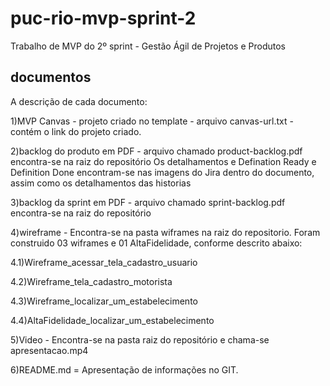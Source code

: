 # puc-rio-mvp-sprint-2
Trabalho de MVP do 2º sprint - Gestão Ágil de Projetos e Produtos 

## documentos
A descrição de cada documento:

1)MVP Canvas - projeto criado no template - arquivo canvas-url.txt - contém o link do projeto criado.

2)backlog do produto em PDF - arquivo chamado product-backlog.pdf  encontra-se na raiz do repositório
  Os detalhamentos e Defination Ready e Definition Done encontram-se nas imagens do Jira dentro do documento, assim como os detalhamentos das historias

3)backlog da sprint em PDF - arquivo chamado sprint-backlog.pdf encontra-se na raiz do repositório

4)wireframe - Encontra-se na pasta wiframes na raiz do repositorio.
Foram construido 03 wiframes e 01 AltaFidelidade, conforme descrito abaixo:

  4.1)Wireframe_acessar_tela_cadastro_usuario

  4.2)Wireframe_tela_cadastro_motorista

  4.3)Wireframe_localizar_um_estabelecimento
  
  4.4)AltaFidelidade_localizar_um_estabelecimento

5)Video - Encontra-se na pasta raiz do repositório e chama-se apresentacao.mp4

6)README.md = Apresentação de informações no GIT.